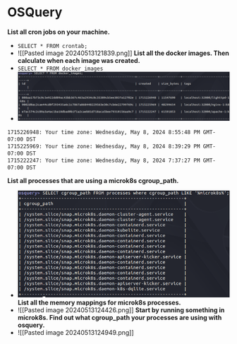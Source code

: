 # OSQuery


**List all cron jobs on your machine.**
- `SELECT * FROM crontab;`
- ![[Pasted image 20240513121839.png]]
**List all the docker images. Then calculate when each image was created.**  
- `SELECT * FROM docker_images`
- ![diagram](../osquery.png)
```
1715226948: Your time zone: Wednesday, May 8, 2024 8:55:48 PM GMT-07:00 DST 
1715225969: Your time zone: Wednesday, May 8, 2024 8:39:29 PM GMT-07:00 DST 
1715222247: Your time zone: Wednesday, May 8, 2024 7:37:27 PM GMT-07:00 DST
```

**List all processes that are using a microk8s cgroup_path.**  
- ![diagram](../osquery_path.png)
**List all the memory mappings for microk8s processes.**
- ![[Pasted image 20240513124426.png]]
**Start by running something in microk8s. Find out what cgroup_path your processes are using with osquery.**
- ![[Pasted image 20240513124949.png]]
